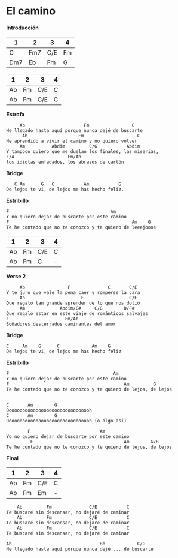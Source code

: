 # El camino

**Introducción**

| 1   | 2   | 3   | 4   |
| --- | --- | --- | --- |
| C   | Fm7 | C/E | Fm  |
| Dm7 | Eb  | Fm  | G   |

| 1   | 2   | 3   | 4   |
| --- | --- | --- | --- |
| Ab  | Fm  | C/E | C   |
| Ab  | Fm  | C/E | C   |


**Estrofa**

```
     Ab                      Fm                C
He llegado hasta aquí porque nunca dejé de buscarte
      Ab                   Fm                    C
He aprendido a vivir el camino y no quiero volver
     Am          Abdim         C/G           Abdim
Y tampoco quiero que me duelan los finales, las miserias,
F/A                    Fm/Ab
los idiotas enfadados, los abrazos de cartón
```

**Bridge**

```
   C Am      G   C           Am           G
De lejos te vi, de lejos me has hecho feliz.
```

**Estribillo**

```
F                                      Am
Y no quiero dejar de buscarte por este camino
F                                              Am    G
Te he contado que no te conozco y te quiero de leeejooos
```

| 1   | 2   | 3   | 4   |
| --- | --- | --- | --- |
| Ab  | Fm  | C/E | C   |
| Ab  | Fm  | C   | -   |

**Verse 2**

```
     Ab                F              C       C/E
Y te juro que vale la pena caer y romperse la cara
     Ab                     F                 C/E
Que regalo tan grande aprender de lo que nos dolió
     Am             Abdim/G#     C/G        D/F#
Que regalo estar en este viaje de románticos salvajes
F                     Fm/Ab
Soñadores desterrados caminantes del amor
```
**Bridge**
```
C     Am    G      C            Am    G
De lejos te vi, de lejos me has hecho feliz
```



**Estribillo**
```
F                                       Am
Y no quiero dejar de buscarte por este camino
F                                           Am         G
Te he contado que no te conozco y te quiero de lejos, de lejos
```
```

C       Am        G
Oooooooooooooooooooooooooooooooh
C       Am        G
Oooooooooooooooooooooooooooooooh (o algo así)
```
```
        F                          Am
Yo no quiero dejar de buscarte por este camino
         F                                  Am        G/B
Te he contado que no te conozco y te quiero de lejos, de lejos
```
**Final**

| 1   | 2   | 3   | 4   |
| --- | --- | --- | --- |
| Ab  | Fm  | C/E | C   |
| Ab  | Fm  | Em  | -   |

```
    Ab         Fm              C/E           C
Te buscaré sin descansar, no dejaré de caminar
    Ab         Fm              C/E           C
Te buscaré sin descansar, no dejaré de caminar
    Ab         Fm              C/E           C
Te buscaré sin descansar, no dejaré de caminar
```

```
Ab                                 Bb            C/G
He llegado hasta aquí porque nunca dejé ... de buscarte
```
